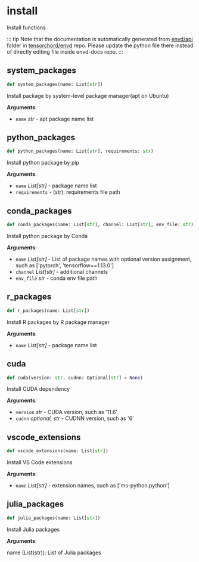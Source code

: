 # install

Install functions

::: tip
Note that the documentation is automatically generated from [envd/api](https://github.com/tensorchord/envd/tree/main/envd/api) folder
in [tensorchord/envd](https://github.com/tensorchord/envd/tree/main/envd/api) repo.
Please update the python file there instead of directly editing file inside envd-docs repo.
:::

## system\_packages

```python
def system_packages(name: List[str])
```

Install package by system-level package manager(apt on Ubuntu)

**Arguments**:

- `name` _str_ - apt package name list

## python\_packages

```python
def python_packages(name: List[str], requirements: str)
```

Install python package by pip

**Arguments**:

- `name` _List[str]_ - package name list
- `requirements` - (str): requirements file path

## conda\_packages

```python
def conda_packages(name: List[str], channel: List[str], env_file: str)
```

Install python package by Conda

**Arguments**:

- `name` _List[str]_ - List of package names with optional version assignment,
  such as ['pytorch', 'tensorflow==1.13.0']
- `channel` _List[str]_ - additional channels
- `env_file` _str_ - conda env file path

## r\_packages

```python
def r_packages(name: List[str])
```

Install R packages by R package manager

**Arguments**:

- `name` _List[str]_ - package name list

## cuda

```python
def cuda(version: str, cudnn: Optional[str] = None)
```

Install CUDA dependency

**Arguments**:

- `version` _str_ - CUDA version, such as '11.6'
- `cudnn` _optional, str_ - CUDNN version, such as '6'

## vscode\_extensions

```python
def vscode_extensions(name: List[str])
```

Install VS Code extensions

**Arguments**:

- `name` _List[str]_ - extension names, such as ['ms-python.python']

## julia\_packages

```python
def julia_packages(name: List[str])
```

Install Julia packages

**Arguments**:

  name (List(str)): List of Julia packages

